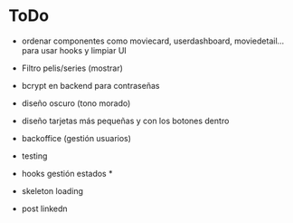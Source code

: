 # ToDo

- ordenar componentes como moviecard, userdashboard, moviedetail... para usar hooks y limpiar UI
- Filtro pelis/series (mostrar)
- bcrypt en backend para contraseñas

- diseño oscuro (tono morado)
- diseño tarjetas más pequeñas y con los botones dentro
- backoffice (gestión usuarios)
- testing
- hooks gestión estados \*
- skeleton loading
- post linkedn
